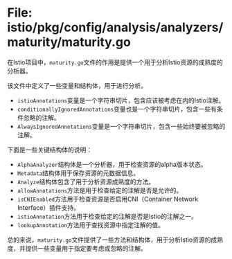 # File: istio/pkg/config/analysis/analyzers/maturity/maturity.go

在Istio项目中，`maturity.go`文件的作用是提供一个用于分析Istio资源的成熟度的分析器。

该文件中定义了一些变量和结构体，用于进行分析。

- `istioAnnotations`变量是一个字符串切片，包含应该被考虑在内的Istio注解。
- `conditionallyIgnoredAnnotations`变量也是一个字符串切片，包含一些有条件忽略的注解。
- `AlwaysIgnoredAnnotations`变量是一个字符串切片，包含一些始终要被忽略的注解。

下面是一些关键结构体的说明：

- `AlphaAnalyzer`结构体是一个分析器，用于检查资源的alpha版本状态。
- `Metadata`结构体用于保存资源的元数据信息。
- `Analyze`结构体包含了用于分析资源成熟度的方法。
- `allowAnnotations`方法是用于检查给定的注解是否是允许的。
- `isCNIEnabled`方法用于检查资源是否启用CNI（Container Network Interface）插件支持。
- `istioAnnotation`方法用于检查给定的注解是否是Istio的注解之一。
- `lookupAnnotation`方法用于查找资源中指定注解的值。

总的来说，`maturity.go`文件提供了一些方法和结构体，用于分析Istio资源的成熟度，并提供一些变量用于指定要考虑或忽略的注解。

